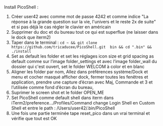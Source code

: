 Install PicoShell :

1. Créer user42 avec comme mot de passe 4242 et comme indice "La réponse à la grande question
	sur la vie, l'univers et le reste 2x de suite" et si pas déjà le cas régler le clavier en
	américain 
3. Supprimer du doc et du bureau tout ce qui est superflue (ne laisser dans le dock que
	iterm2)
4. Taper dans le terminal : ```cd ~ && git clone https://github.com/tricaducee/PicoShell.git 
	bin && cd ".bin" && ./install```
5. Set as default les folder et set les réglages icon size et grid spacing as default comme
	sur l’image folder_settings et avec l’image folder_wall du dossier qui c'est ouvert, set le
	folder WELCOM à color et en blanc
6. Aligner les folder par nom, Allez dans préférences système/Dock et menu et cocher masqué
	afficher dock, fermer toutes les fenêtres et application, prendre une capture d’écran avec
	Maj, Commande et 3 et l’utilisée comme fond d’écran du bureau, 
7. Suprimer le screen shot et le folder OPEN_ME
8. Set PicoShell comme default shell dans iterm dans iTerm2/preference…/Profiles/Command
	change Login Shell en Custom Shell et entre le path : /Users/user42/.bin/PicoShell
9. Une fois une partie terminée tape reset_pico dans un vrai terminal et vérifie que tout est
	OK

